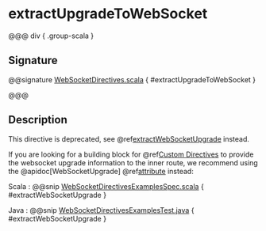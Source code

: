 # extractUpgradeToWebSocket

@@@ div { .group-scala }

## Signature

@@signature [WebSocketDirectives.scala](/akka-http/src/main/scala/akka/http/scaladsl/server/directives/WebSocketDirectives.scala) { #extractUpgradeToWebSocket }

@@@

## Description

This directive is deprecated, see @ref[extractWebSocketUpgrade](extractWebSocketUpgrade.md) instead.

If you are looking for a building block for @ref[Custom Directives](../custom-directives.md) to provide the websocket upgrade information to the inner route,
we recommend using the @apidoc[WebSocketUpgrade] @ref[attribute](../../../common/http-model.md#attributes) instead:

Scala
:  @@snip [WebSocketDirectivesExamplesSpec.scala](/docs/src/test/scala/docs/http/scaladsl/server/directives/WebSocketDirectivesExamplesSpec.scala) { #extractWebSocketUpgrade }

Java
:  @@snip [WebSocketDirectivesExamplesTest.java](/docs/src/test/java/docs/http/javadsl/server/directives/WebSocketDirectivesExamplesTest.java) { #extractWebSocketUpgrade }
